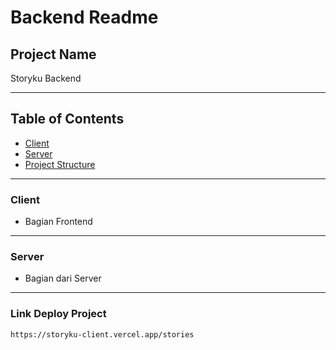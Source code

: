# Backend Readme

## Project Name

Storyku Backend

---

## Table of Contents

- [Client](#Client)
- [Server](#Server)
- [Project Structure](#project-structure)

---

### Client

- Bagian Frontend

---

### Server

- Bagian dari Server

---

### Link Deploy Project

   ```https://storyku-client.vercel.app/stories```